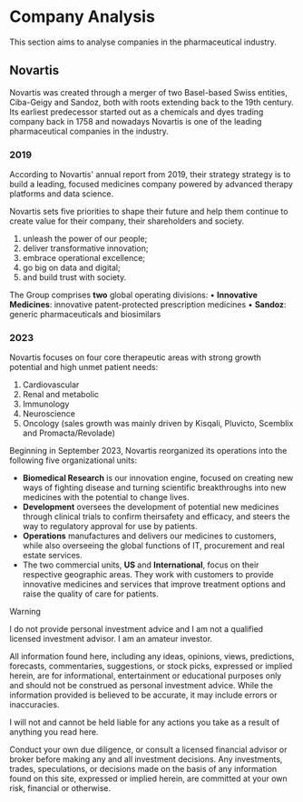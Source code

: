 # Company Analysis
This section aims to analyse companies in the pharmaceutical industry. 



## Novartis
Novartis was created through a merger of two Basel-based Swiss entities, Ciba-Geigy and Sandoz, both with roots extending back to the 19th century. 
Its earliest predecessor started out as a chemicals and dyes trading company back in 1758 and nowadays Novartis is one of the leading pharmaceutical companies in the industry.


### 2019
According to Novartis' annual report from 2019, their strategy strategy is to build a leading, focused medicines company powered by advanced therapy platforms and data science. 

Novartis sets five priorities to shape their future and help them continue to create value for their company, their shareholders and society. 
1. unleash the power of our people;
2. deliver transformative innovation;
3. embrace operational excellence;
4. go big on data and digital;
5. and build trust with society.


The Group comprises **two** global operating divisions:
• **Innovative Medicines**: innovative patent-protected prescription medicines
• **Sandoz**: generic pharmaceuticals and biosimilars

### 2023 
Novartis focuses on four core therapeutic areas with strong growth potential and high unmet patient needs: 

1. Cardiovascular
2. Renal and metabolic
3. Immunology
4. Neuroscience
5. Oncology (sales growth was mainly driven by Kisqali, Pluvicto, Scemblix and Promacta/Revolade)


Beginning in September 2023, Novartis reorganized its operations into the following five organizational units:

- **Biomedical Research** is our innovation engine, focused on creating new ways of fighting disease and turning scientific breakthroughs into new medicines with the potential to change lives.
- **Development** oversees the development of potential new medicines through clinical trials to confirm theirsafety and efficacy, and steers the way to regulatory approval for use by patients.
- **Operations** manufactures and delivers our medicines to customers, while also overseeing the global functions of IT, procurement and real estate services.
- The two commercial units, **US** and **International**, focus on their respective geographic areas. They work with customers to provide innovative medicines and services that improve treatment options and raise the quality of care for patients. 


> [!WARNING]
> I do not provide personal investment advice and I am not a qualified licensed investment advisor. I am an amateur investor.
> 
> All information found here, including any ideas, opinions, views, predictions, forecasts, commentaries, suggestions, or stock picks, expressed or implied herein, are for informational, entertainment or educational purposes only and should not be construed as personal investment advice. While the information provided is believed to be accurate, it may include errors or inaccuracies.
> 
> I will not and cannot be held liable for any actions you take as a result of anything you read here.
> 
> Conduct your own due diligence, or consult a licensed financial advisor or broker before making any and all investment decisions. Any investments, trades, speculations, or decisions made on the basis of any information found on this site, expressed or implied herein, are committed at your own risk, financial or otherwise.
